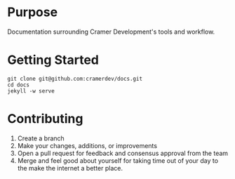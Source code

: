 # Purpose

Documentation surrounding Cramer Development's tools and workflow.

# Getting Started

```
git clone git@github.com:cramerdev/docs.git
cd docs
jekyll -w serve
```

# Contributing

1. Create a branch
2. Make your changes, additions, or improvements
3. Open a pull request for feedback and consensus approval from the team
4. Merge and feel good about yourself for taking time out of your day to the make the internet a better place. 